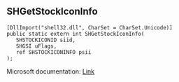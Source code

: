 ## SHGetStockIconInfo

```
[DllImport("shell32.dll", CharSet = CharSet.Unicode)]
public static extern int SHGetStockIconInfo(
   SHSTOCKICONID siid,
   SHGSI uFlags,
   ref SHSTOCKICONINFO psii
);
```

Microsoft documentation: [Link](https://docs.microsoft.com/en-us/windows/win32/api/shellapi/nf-shellapi-shgetstockiconinfo)
